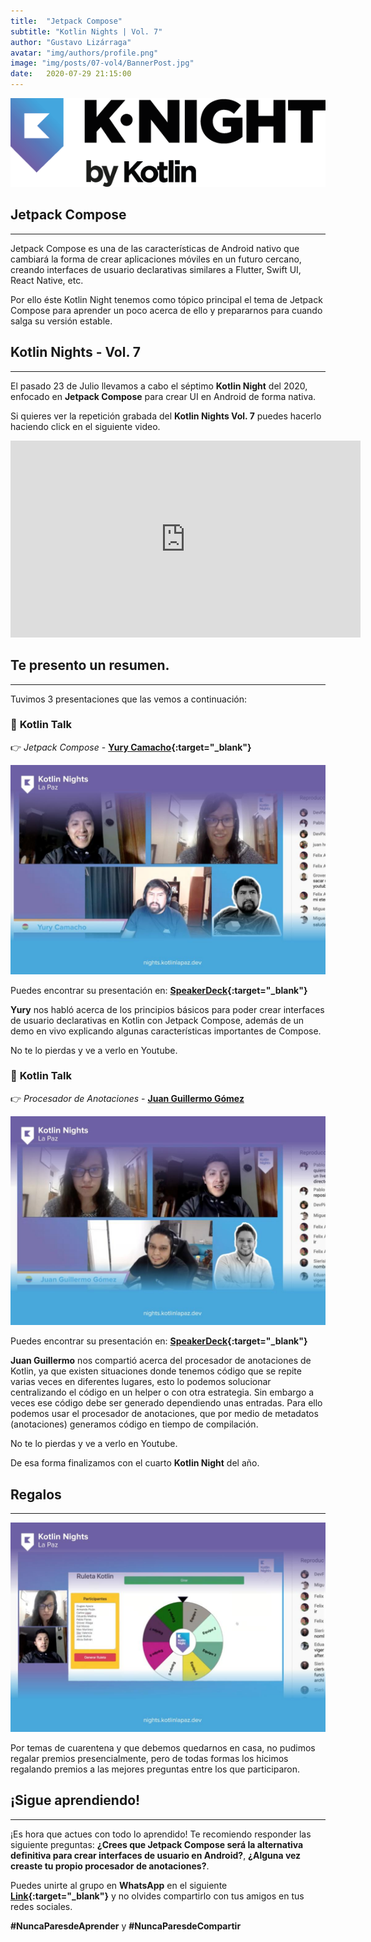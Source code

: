 ```yaml
---
title:  "Jetpack Compose"
subtitle: "Kotlin Nights | Vol. 7"
author: "Gustavo Lizárraga"
avatar: "img/authors/profile.png"
image: "img/posts/07-vol4/BannerPost.jpg"
date:   2020-07-29 21:15:00
---
```


<img src="img/knights/knightlogo.png" alt="K-Night" class="responsive-logo">

## **Jetpack Compose**
---

Jetpack Compose es una de las características de Android nativo que cambiará la forma de crear aplicaciones móviles en un futuro cercano, creando interfaces de usuario declarativas similares a Flutter, Swift UI, React Native, etc.

Por ello éste Kotlin Night tenemos como tópico principal el tema de Jetpack Compose para aprender un poco acerca de ello y prepararnos para cuando salga su versión estable.

## **Kotlin Nights - Vol. 7**
---

El pasado 23 de Julio llevamos a cabo el séptimo **Kotlin Night** del 2020, enfocado en **Jetpack Compose** para crear UI en Android de forma nativa.

Si quieres ver la repetición grabada del **Kotlin Nights Vol. 7** puedes hacerlo haciendo click en el siguiente video.

<div class="video-container">
<iframe width="560" height="315" src="https://www.youtube.com/embed/JEF4owJNoFU" frameborder="0" allow="accelerometer; autoplay; encrypted-media; gyroscope; picture-in-picture" allowfullscreen></iframe></div>

## **Te presento un resumen.**
---
Tuvimos 3 presentaciones que las vemos a continuación:

### 📢 **Kotlin Talk**

👉 *Jetpack Compose* - **[Yury Camacho](https://twitter.com/camachoyury){:target="_blank"}**

<img src="img/posts/10-vol7/FotoYury.jpg" alt="Yury Camacho" class="responsive">

Puedes encontrar su presentación en: **[SpeakerDeck](https://speakerdeck.com/camachoyury){:target="_blank"}**

**Yury** nos habló acerca de los principios básicos para poder crear interfaces de usuario declarativas en Kotlin con Jetpack Compose, además de un demo en vivo explicando algunas características importantes de Compose.

No te lo pierdas y ve a verlo en Youtube.

### 📢 **Kotlin Talk**

👉 *Procesador de Anotaciones* - **[Juan Guillermo Gómez](https://twitter.com/jggomezt)**

<img src="img/posts/10-vol7/FotoJuanGuillermo.jpg" alt="Juan Guillermo Gómez" class="responsive">

Puedes encontrar su presentación en: **[SpeakerDeck](https://speakerdeck.com/jggomez){:target="_blank"}**

**Juan Guillermo** nos compartió acerca del procesador de anotaciones de Kotlin, ya que existen situaciones donde tenemos código que se repite varias veces en diferentes lugares, esto lo podemos solucionar centralizando el código en un helper o con otra estrategia. Sin embargo a veces ese código debe ser generado dependiendo unas entradas. Para ello podemos usar el procesador de anotaciones, que por medio de metadatos (anotaciones) generamos código en tiempo de compilación.

No te lo pierdas y ve a verlo en Youtube.

De esa forma finalizamos con el cuarto **Kotlin Night** del año.

## **Regalos**
---

<img src="img/posts/10-vol7/FotoPremios.jpg" alt="Premios" class="responsive">

Por temas de cuarentena y que debemos quedarnos en casa, no pudimos regalar premios presencialmente, pero de todas formas los hicimos regalando premios a las mejores preguntas entre los que participaron. 

## **¡Sigue aprendiendo!**
---

¡Es hora que actues con todo lo aprendido!
Te recomiendo responder las siguiente preguntas:
**¿Crees que Jetpack Compose será la alternativa definitiva para crear interfaces de usuario en Android?**, **¿Alguna vez creaste tu propio procesador de anotaciones?**.

Puedes unirte al grupo en **WhatsApp** en el siguiente **[Link](https://chat.whatsapp.com/IB0gxV6ke1H2ilzitfwkas){:target="_blank"}** y no olvides compartirlo con tus amigos en tus redes sociales.

**#NuncaParesdeAprender** y **#NuncaParesdeCompartir**
